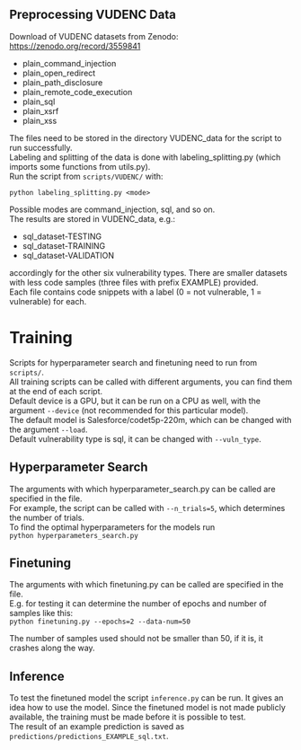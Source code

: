 ## Preprocessing VUDENC Data
Download of VUDENC datasets from Zenodo:   
https://zenodo.org/record/3559841
* plain_command_injection   
* plain_open_redirect   
* plain_path_disclosure   
* plain_remote_code_execution  
* plain_sql   
* plain_xsrf   
* plain_xss   


The files need to be stored in the directory VUDENC_data for the script to run successfully.   
Labeling and splitting of the data is done with labeling_splitting.py (which imports some functions from utils.py).   
Run the script from `scripts/VUDENC/` with:    

`python labeling_splitting.py <mode>` 

Possible modes are command_injection, sql, and so on.   
The results are stored in VUDENC_data, e.g.:  

* sql_dataset-TESTING  
* sql_dataset-TRAINING  
* sql_dataset-VALIDATION    

accordingly for the other six vulnerability types. There are smaller datasets with less code samples (three files with prefix EXAMPLE) provided.   
Each file contains code snippets with a label (0 = not vulnerable, 1 = vulnerable) for each.

# Training
Scripts for hyperparameter search and finetuning need to run from `scripts/`.   
All training scripts can be called with different arguments, you can find them at the end of each script.  
Default device is a GPU, but it can be run on a CPU as well, with the argument `--device` (not recommended for this particular model).      
The default model is  Salesforce/codet5p-220m, which can be changed with the argument `--load`.   
Default vulnerability type is sql, it can be changed with `--vuln_type`.   

## Hyperparameter Search
The arguments with which hyperparameter_search.py can be called are specified in the file.   
For example, the script can be called with `--n_trials=5`, which determines the number of trials.   
To find the optimal hyperparameters for the models run   
`python hyperparameters_search.py`   

## Finetuning
The arguments with which finetuning.py can be called are specified in the file.   
E.g. for testing it can determine the number of epochs and number of samples like this:   
`python finetuning.py --epochs=2 --data-num=50`  

The number of samples used should not be smaller than 50, if it is, it crashes along the way. 
## Inference 
To test the finetuned model the script `inference.py` can be run. It gives an idea how to use the model. Since the finetuned model is not made publicly available, the training must be made before it is possible to test.  
The result of an example prediction is saved as `predictions/predictions_EXAMPLE_sql.txt`.
